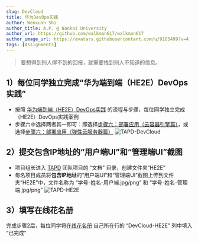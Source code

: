 ```yaml
---
slug: DevCloud
title: 华为DevOps实践
author: Wenxuan Shi
author_title: A.P. @ Nankai University
author_url: https://github.com/walkman617/walkman617
author_image_url: https://avatars.githubusercontent.com/u/9105499?v=4
tags: [Assignments]
---
```


> 要想得到别人得不到的回报，就需要找到别人不知道的信息。

## 1）每位同学独立完成“华为端到端（HE2E）DevOps实践”
- 按照 [华为端到端（HE2E）DevOps实践](https://support.huaweicloud.com/bestpractice-devcloud/devcloud_practice_2000.html) 的流程与步骤，每位同学独立完成（HE2E）DevOps实践案例
- 步骤六中选择两者其一即可：即选择[步骤六：部署应用（云容器引擎篇）](https://support.huaweicloud.com/bestpractice-devcloud/devcloud_practice_2007.html)，或选择[步骤六：部署应用（弹性云服务器篇）](https://support.huaweicloud.com/bestpractice-devcloud/devcloud_practice_2011.html)
![TAPD-DevCloud](/img/tutorial/DevCloud.jpg) 


## 2）提交**包含IP地址**的“用户端UI”和“管理端UI”截图
- 项目组长进入 [TAPD](https://www.tapd.cn/) 团队项目的 “文档” 目录，创建文件夹“HE2E”
- 每名项目成员将**包含IP地址**的“用户端UI”和“管理端UI”截图上传到文件夹“HE2E”中，文件名称为 “学号-姓名-用户端.jpg/png” 和 “学号-姓名-管理端.jpg/png”
![TAPD-HE2E](/img/tutorial/DevCloud-HE2E.jpg) 


## 3）填写在线花名册
完成步骤2后，每位同学将[在线花名册](https://docs.qq.com/sheet/DYnRhc1ZZTkhVeGFH?tab=BB08J2) 自己所在行的 “DevCloud-HE2E” 列中填入 “已完成”
